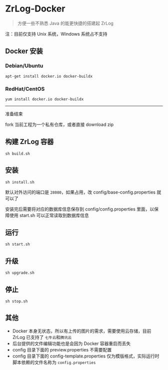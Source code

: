 # ZrLog-Docker

> 方便一些不熟悉 Java 的能更快捷的搭建起 ZrLog

注：目前仅支持 Unix 系统，Windows 系统占不支持

## Docker 安装

### Debian/Ubuntu

`apt-get install docker.io docker-buildx`

### RedHat/CentOS

`yum install docker.io docker-buildx`

----

准备结束

fork 当前工程为一个私有仓库，或者直接 download zip

## 构建 ZrLog 容器

`sh build.sh`

## 安装

`sh install.sh`

默认对外访问的端口是 `28080`，如果占用，改 config/base-config.properties 就可以了

安装完后需要将对应的数据库信息保存到 config/config.properties 里面，以保障使用 start.sh 可以正常读取到数据库信息

## 运行

`sh start.sh`

## 升级

`sh upgrade.sh`

## 停止

`sh stop.sh`

## 其他

- Docker 本身无状态，所以有上传的图片的需求，需要使用云存储，目前 ZrLog 已支持了 `七牛云`和`腾讯云`
- 后台提供的文件编辑功能也是会因为 Docker 容器重启而丢失
- config 目录下面的 preview.properties 不需要配置
- config 目录下面的 config-template.properties 仅为模版格式，实际运行时脚本依赖的文件名称为 `config.properties`
